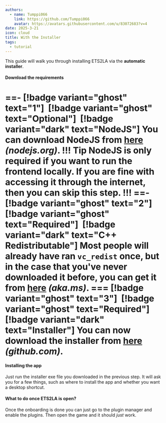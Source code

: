 ```yaml
---
authors: 
  - name: Tumppi066
    link: https://github.com/Tumppi066
    avatar: https://avatars.githubusercontent.com/u/83072683?v=4
date: 2025-3-21
icon: cloud
title: With the Installer
tags: 
  - tutorial
---
```


This guide will walk you through installing ETS2LA via the **automatic installer**.

#### Download the requirements
==- [!badge variant="ghost" text="1"] ‎ [!badge variant="ghost" text="Optional"] ‎ [!badge variant="dark" text="NodeJS"]
You can download NodeJS from [here](https://nodejs.org/) *(nodejs.org)*.
!!! Tip
NodeJS is only required if you want to run the frontend locally. If you are fine with accessing it through the internet, then you can skip this step.
!!!
==- [!badge variant="ghost" text="2"] ‎ [!badge variant="ghost" text="Required"] ‎ [!badge variant="dark" text="C++ Redistributable"]
Most people will already have ran `vc_redist` once, but in the case that you've never downloaded it before, you can get it from [here](https://aka.ms/vs/17/release/vc_redist.x64.exe) *(aka.ms)*.
=== [!badge variant="ghost" text="3"] ‎ [!badge variant="ghost" text="Required"] ‎ [!badge variant="dark" text="Installer"]
You can now download the installer from [here](https://github.com/ETS2LA/installer/releases/latest) *(github.com)*.
===

#### Installing the app
Just run the installer exe file you downloaded in the previous step. It will ask you for a few things, such as where to install the app and whether you want a desktop shortcut.

#### What to do once ETS2LA is open?
Once the onboarding is done you can just go to the plugin manager and enable the plugins. Then open the game and it should *just* work.